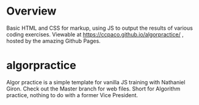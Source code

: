 # Overview
Basic HTML and CSS for markup, using JS to output the results of various coding exercises. Viewable at https://ccpaco.github.io/algorpractice/ , hosted by the amazing Github Pages. 

# algorpractice
Algor practice is a simple template for vanilla JS training with Nathaniel Giron. Check out the Master branch for web files. Short for Algorithm practice, nothing to do with a former Vice President. 


